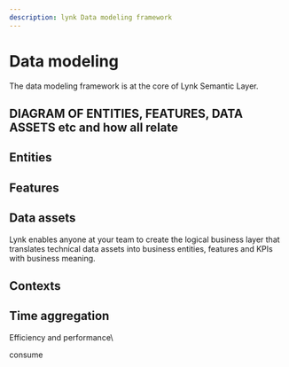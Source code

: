 ```yaml
---
description: lynk Data modeling framework
---
```


# Data modeling

The data modeling framework is at the core of Lynk Semantic Layer.&#x20;

## DIAGRAM OF ENTITIES, FEATURES, DATA ASSETS etc and how all relate

## Entities



## Features

## Data assets

Lynk enables anyone at your team to create the logical business layer that translates technical data assets into business entities, features and KPIs with business meaning.

## Contexts

## Time aggregation

Efficiency and performance\





consume
